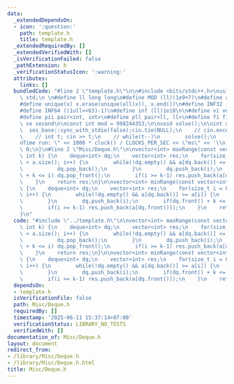```yaml
---
data:
  _extendedDependsOn:
  - icon: ':question:'
    path: template.h
    title: template.h
  _extendedRequiredBy: []
  _extendedVerifiedWith: []
  _isVerificationFailed: false
  _pathExtension: h
  _verificationStatusIcon: ':warning:'
  attributes:
    links: []
  bundledCode: "#line 2 \"template.h\"\n\n#include <bits/stdc++.h>\nusing namespace\
    \ std;\n \n#define ll long long\n#define MOD (ll)(1e9+7)\n#define all(x) (x).begin(),(x).end()\n\
    #define unique(x) x.erase(unique(all(x)), x.end())\n#define INF32 ((1ull<<31)-1)\n\
    #define INF64 ((1ull<<63)-1)\n#define inf (ll)1e18\n\n#define vi vector<int>\n\
    #define pii pair<int, int>\n#define pll pair<ll, ll>\n#define fi first\n#define\
    \ se second\n\nconst int mod = 998244353;\n\nvoid solve();\n\nint main(){\n  \
    \  ios_base::sync_with_stdio(false);cin.tie(NULL);\n    // cin.exceptions(cin.failbit);\n\
    \    // int t; cin >> t;\n    // while(t--)\n        solve();\n    cerr << \"\\\
    nTime run: \" << 1000 * clock() / CLOCKS_PER_SEC << \"ms\" << '\\n';\n    return\
    \ 0;\n}\n#line 2 \"Misc/Deque.h\"\n\nvector<int> maxRange(const vector<int>& a,\
    \ int k) {\n    deque<int> dq;\n    vector<int> res;\n    for(size_t i = 0; i\
    \ < a.size(); i++) {\n        while(!dq.empty() && a[dq.back()] <= a[i]) {\n \
    \           dq.pop_back();\n        }\n        dq.push_back(i);\n        if(dq.front()\
    \ + k <= i) dq.pop_front();\n        if(i >= k-1) res.push_back(a[dq.front()]);\n\
    \    }\n    return res;\n}\n\nvector<int> minRange(const vector<int>& a, int k)\
    \ {\n    deque<int> dq;\n    vector<int> res;\n    for(size_t i = 0; i < a.size();\
    \ i++) {\n        while(!dq.empty() && a[dq.back()] >= a[i]) {\n            dq.pop_back();\n\
    \        }\n        dq.push_back(i);\n        if(dq.front() + k <= i) dq.pop_front();\n\
    \        if(i >= k-1) res.push_back(a[dq.front()]);\n    }\n    return res;\n\
    }\n"
  code: "#include \"../template.h\"\n\nvector<int> maxRange(const vector<int>& a,\
    \ int k) {\n    deque<int> dq;\n    vector<int> res;\n    for(size_t i = 0; i\
    \ < a.size(); i++) {\n        while(!dq.empty() && a[dq.back()] <= a[i]) {\n \
    \           dq.pop_back();\n        }\n        dq.push_back(i);\n        if(dq.front()\
    \ + k <= i) dq.pop_front();\n        if(i >= k-1) res.push_back(a[dq.front()]);\n\
    \    }\n    return res;\n}\n\nvector<int> minRange(const vector<int>& a, int k)\
    \ {\n    deque<int> dq;\n    vector<int> res;\n    for(size_t i = 0; i < a.size();\
    \ i++) {\n        while(!dq.empty() && a[dq.back()] >= a[i]) {\n            dq.pop_back();\n\
    \        }\n        dq.push_back(i);\n        if(dq.front() + k <= i) dq.pop_front();\n\
    \        if(i >= k-1) res.push_back(a[dq.front()]);\n    }\n    return res;\n}"
  dependsOn:
  - template.h
  isVerificationFile: false
  path: Misc/Deque.h
  requiredBy: []
  timestamp: '2025-06-11 15:37:14+07:00'
  verificationStatus: LIBRARY_NO_TESTS
  verifiedWith: []
documentation_of: Misc/Deque.h
layout: document
redirect_from:
- /library/Misc/Deque.h
- /library/Misc/Deque.h.html
title: Misc/Deque.h
---
```

